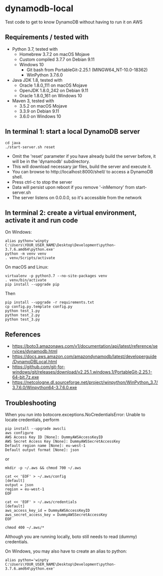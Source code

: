 # dynamodb-local

Test code to get to know DynamoDB without having to run it on AWS

## Requirements / tested with
* Python 3.7, tested with
  * Homebrew 3.7.2 on macOS Mojave
  * Custom compiled 3.7.7 on Debian 9.11
  * Windows 10
    * Git bash from PortableGit-2.25.1 (MINGW64_NT-10.0-18362)
    * WinPython 3.7.6.0
* Java JDK 1.8, tested with
  * Oracle 1.8.0_111 on macOS Mojave
  * OpenJDK 1.8.0_242 on Debian 9.11
  * Oracle 1.8.0_161 on Windows 10
* Maven 3, tested with
  * 3.5.2 on macOS Mojave
  * 3.3.9 on Debian 9.11
  * 3.6.0 on Windows 10

## In terminal 1: start a local DynamoDB server
```
cd java
./start-server.sh reset
```
- Omit the 'reset' parameter if you have already build the server before, it will be in the 'dynamodb' subdirectory.
- This will download necessary jar files, build the server and execute it. 
- You can browse to http://localhost:8000/shell/ to access a DynamoDB shell.
- Press ctrl-c to stop the server
- Data will persist upon reboot if you remove '-inMemory' from start-server.sh
- The server listens on 0.0.0.0, so it's accessible from the network

## In terminal 2: create a virtual environment, activate it and run code
On Windows:
```
alias python='winpty C:\Users\YOUR_USER_NAME\Desktop\Development\python-3.7.6.amd64\python.exe'
python -m venv venv
. venv/Scripts/activate
```
On macOS and Linux:
```
virtualenv -p python3.7 --no-site-packages venv
. venv/bin/activate
pip install --upgrade pip
```
Then
```
pip install --upgrade -r requirements.txt
cp config.py.template config.py
python test_1.py
python test_2.py
python test_3.py
```

## References

- https://boto3.amazonaws.com/v1/documentation/api/latest/reference/services/dynamodb.html
- https://docs.aws.amazon.com/amazondynamodb/latest/developerguide/DynamoDBLocal.html
- https://github.com/git-for-windows/git/releases/download/v2.25.1.windows.1/PortableGit-2.25.1-64-bit.7z.exe
- https://netcologne.dl.sourceforge.net/project/winpython/WinPython_3.7/3.7.6.0/Winpython64-3.7.6.0.exe

## Troubleshooting

When you run into botocore.exceptions.NoCredentialsError: Unable to locate credentials, perform

```
pip install --upgrade awscli
aws configure
AWS Access Key ID [None]: DummyAWSAccessKeyID     
AWS Secret Access Key [None]: DummyAWSSecretAccessKey
Default region name [None]: eu-west-1 
Default output format [None]: json 
``` 
or
```
mkdir -p ~/.aws && chmod 700 ~/.aws

cat << 'EOF' > ~/.aws/config 
[default]
output = json
region = eu-west-1
EOF

cat << 'EOF' > ~/.aws/credentials 
[default]
aws_access_key_id = DummyAWSAccessKeyID
aws_secret_access_key = DummyAWSSecretAccessKey
EOF

chmod 400 ~/.aws/*
```
Although you are running locally, boto still needs to read (dummy) credentials.

On Windows, you may also have to create an alias to python:

```
alias python='winpty C:\Users\YOUR_USER_NAME\Desktop\Development\python-3.7.6.amd64\python.exe'
```